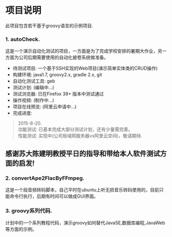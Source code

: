 # 项目说明
此项目包含若干基于groovy语言的示例项目.
### 1. **autoCheck**.
这是一个演示自动化测试的项目，一方面是为了完成学校安排的暑期大作业，另一方面为公司后期需要使用的自动化披卷系统做准备。
* 待测试项目: 一个基于SSH实现的Web项目(演示简单实体类的CRUD操作)
* 构建环境: java1.7, groovy2.x, gradle 2.x, git
* 自动化测试工具: geb
* 测试计划: (编辑中...)
* 测试浏览器: 已在Firefox 39+ 版本中测试通过
* 操作视频: (制作中...)
* 项目在线预览: (阿里云申请中...)
* 完成进度:  

> 2015-8-20.  
> 功能测试: 已基本完成大部分测试计划，还有少量需完善。  
> 性能测试: 实现中(公司局域网服务器vs阿里云空间)，敬请期待.  
## 感谢苏大陈建明教授平日的指导和带给本人软件测试方面的启发!

### 2. **convertApe2FlacByFFmpeg**.
这是一个段音频转码脚本，自己平时在ubuntu上听无损音乐转码使用的，目前只能命令行执行，后期有时间可以做成GUI界面。

### 3. groovy系列代码.
计划中的一个系列教程代码，演示groovy如何替代JavaSE,数据库编程,JavaWeb等方面的示例。
